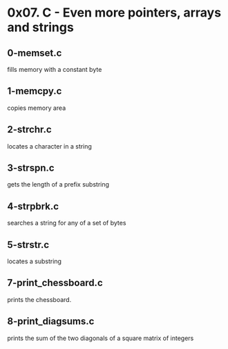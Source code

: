 # 0x07. C - Even more pointers, arrays and strings

## 0-memset.c
fills memory with a constant byte

## 1-memcpy.c
copies memory area

## 2-strchr.c
locates a character in a string

## 3-strspn.c
gets the length of a prefix substring

## 4-strpbrk.c
searches a string for any of a set of bytes

## 5-strstr.c
locates a substring

## 7-print_chessboard.c
 prints the chessboard.

## 8-print_diagsums.c
prints the sum of the two diagonals of a square matrix of integers